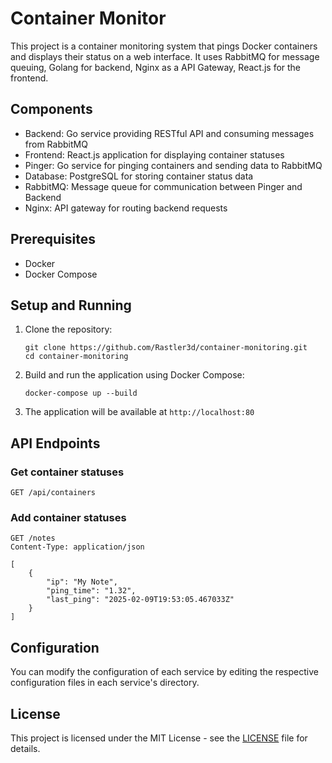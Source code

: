 # Container Monitor

This project is a container monitoring system that pings Docker containers and displays their status on a web interface. It uses RabbitMQ for message queuing, Golang for backend, Nginx as a API Gateway, React.js for the frontend.

## Components

- Backend: Go service providing RESTful API and consuming messages from RabbitMQ
- Frontend: React.js application for displaying container statuses
- Pinger: Go service for pinging containers and sending data to RabbitMQ
- Database: PostgreSQL for storing container status data
- RabbitMQ: Message queue for communication between Pinger and Backend
- Nginx: API gateway for routing backend requests

## Prerequisites

- Docker
- Docker Compose

## Setup and Running

1. Clone the repository:
   ```
   git clone https://github.com/Rastler3d/container-monitoring.git
   cd container-monitoring
   ```

2. Build and run the application using Docker Compose:
   ```
   docker-compose up --build
   ```

3. The application will be available at `http://localhost:80`

## API Endpoints

### Get container statuses

```
GET /api/containers
```

### Add container statuses

```
GET /notes
Content-Type: application/json

[
    {
        "ip": "My Note",
        "ping_time": "1.32",
        "last_ping": "2025-02-09T19:53:05.467033Z"
    }
]
```

## Configuration

You can modify the configuration of each service by editing the respective configuration files in each service's directory.

## License

This project is licensed under the MIT License - see the [LICENSE](LICENSE) file for details.
